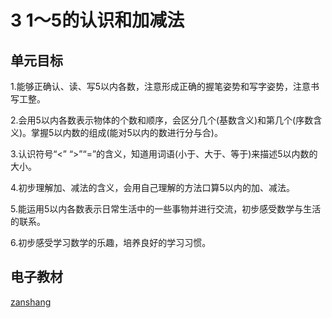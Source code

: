 # 3 1～5的认识和加减法

## 单元目标

1.能够正确认、读、写5以内各数，注意形成正确的握笔姿势和写字姿势，注意书写工整。

2.会用5以内各数表示物体的个数和顺序，会区分几个(基数含义)和第几个(序数含义)。掌握5以内数的组成(能对5以内的数进行分与合)。

3.认识符号“<” “>”“=”的含义，知道用词语(小于、大于、等于)来描述5以内数的大小。

4.初步理解加、减法的含义，会用自己理解的方法口算5以内的加、减法。

5.能运用5以内各数表示日常生活中的一些事物并进行交流，初步感受数学与生活的联系。

6.初步感受学习数学的乐趣，培养良好的学习习惯。

## 电子教材

<Epep grade="xxsx1a" :pep="1221001101121" :pages="14" :paged="33" ></Epep>

[zanshang](../res/zanshang.md ':include')
